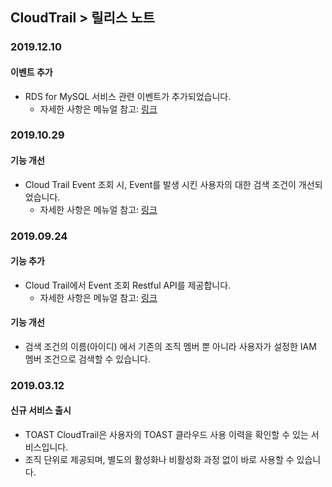 
## CloudTrail > 릴리스 노트

### 2019.12.10
#### 이벤트 추가
* RDS for MySQL 서비스 관련 이벤트가 추가되었습니다.
    * 자세한 사항은 메뉴얼 참고: [링크](http://alpha-docs.toast.com/ko/CloudTrail/ko/event-list/)

### 2019.10.29
#### 기능 개선
* Cloud Trail Event 조회 시, Event를 발생 시킨 사용자의 대한 검색 조건이 개선되었습니다.
    * 자세한 사항은 메뉴얼 참고: [링크](http://alpha-docs.toast.com/zh/CloudTrail/zh/api-guide/)

### 2019.09.24
#### 기능 추가
* Cloud Trail에서 Event 조회 Restful API를 제공합니다.
    * 자세한 사항은 메뉴얼 참고: [링크](http://alpha-docs.toast.com/zh/CloudTrail/zh/api-guide/)
    
#### 기능 개선
* 검색 조건의 이름(아이디) 에서 기존의 조직 멤버 뿐 아니라 사용자가 설정한 IAM 멤버 조건으로 검색할 수 있습니다.

### 2019.03.12
#### 신규 서비스 출시
* TOAST CloudTrail은 사용자의 TOAST 클라우드 사용 이력을 확인할 수 있는 서비스입니다.
* 조직 단위로 제공되며, 별도의 활성화나 비활성화 과정 없이 바로 사용할 수 있습니다.